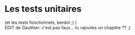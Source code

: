 Les tests unitaires
=====================================

(et les tests fonctionnels, berdol ;) )  
EDIT de Gauthier: c'est pas faux... tu rajoutes un chapitre ?? ;) 
